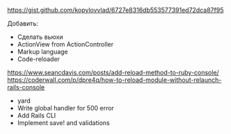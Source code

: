 https://gist.github.com/kopylovvlad/6727e8316db553577391ed72dca87f95

Добавить:

* Сделать вьюхи
* ActionView from ActionController
* Markup language
* Code-reloader

https://www.seancdavis.com/posts/add-reload-method-to-ruby-console/
https://coderwall.com/p/dpre4q/how-to-reload-module-without-relaunch-rails-console

* yard
* Write global handler for 500 error
* Add Rails CLI
* Implement save! and validations
